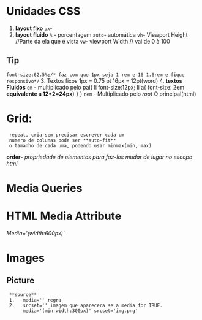 # Unidades CSS

1. **layout fixo**
`px`-
2. __layout fluido__
`%` - porcentagem
`auto`- automática
`vh`- Viewport Height //Parte da ela que é vista 
`vw`- viewport Width  // vai de 0 à 100
## Tip
 `font-size:62.5%;/* faz com que 1px seja 1 rem e 16 1.6rem e fique responsivo*/`
3. Textos fixos
1px = 0.75 pt
16px = 12pt(word)
4. __textos Fluidos__
`em` - multiplicado pelo pai{
     li   font-size:12px;
     li a{ font-size: 2em **equivalente a 12*2=24px**}
     }
}
`rem` - Multiplicado pelo _root_ O principal(html)
# Grid:
     repeat, cria sem precisar escrever cada um
     numero de colunas pode ser **auto-fit**
     o tamanho de cada uma, podendo usar minmax(min, max)

**order**- _propriedade de elementos para faz-los mudar de lugar no escopo html_     

# Media Queries
# HTML Media Attribute
_Media='(width:600px)'_
# Images
## Picture
     **source** 
     1.   media='' regra
     2.   srcset='' imagem que aparecera se a media for TRUE.
          media='(min-width:300px)' srcset='img.png'
